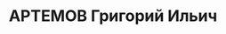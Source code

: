 ---
title: АРТЕМОВ Григорий Ильич
description: "Род. в 1893, Саратовская губ. Проживал: Красноярский кр., с. Балахта.\
  \ Зав. хозяйством и зоотехником в зерносовхозе \n  Арестован 11.10.1936. Обв. по\
  \ ст.58—10, 58—11, 58—8. УК РСФСР. Приговор: ВК ВС СССР, 21.04.1937 – 10 лет ИТЛ.\
  \ \n  Реабилитирован ВК ВС СССР 26.10.1957"
---